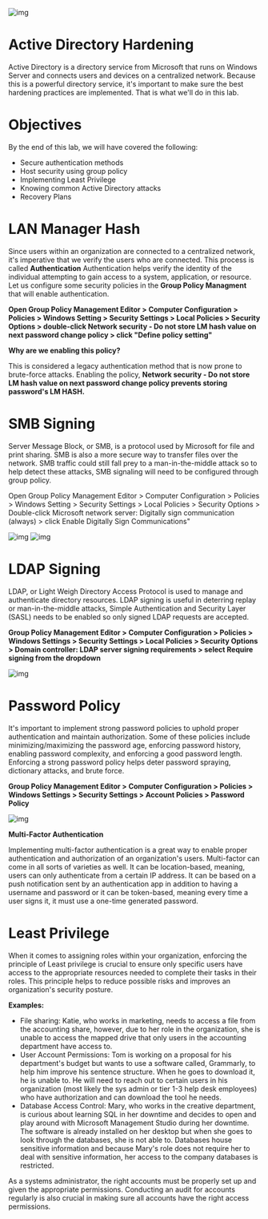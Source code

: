 ![img](https://i.imgur.com/vrLa8Ma.png)

# Active Directory Hardening

Active Directory is a directory service from Microsoft that runs on Windows Server and connects users and devices on a centralized network. Because this is a powerful directory service, it's important to make sure the best hardening practices are implemented. That is what we'll do in this lab. 

# Objectives 

By the end of this lab, we will have covered the following: 

- Secure authentication methods
- Host security using group policy
- Implementing Least Privilege
- Knowing common Active Directory attacks
- Recovery Plans

# LAN Manager Hash 

Since users within an organization are connected to a centralized network, it's imperative that we verify the users who are connected. This process is called <b>Authentication</b> Authentication helps verify the identity of the individual attempting to gain access to a system, application, or resource. Let us configure some security policies in the <b>Group Policy Managment</b> that will enable authentication. 

<b> Open Group Policy Management Editor > Computer Configuration > Policies > Windows Setting > Security Settings > Local Policies > Security Options > double-click Network security - Do not store LM hash value on next password change policy > click "Define policy setting" </b>  

<b> Why are we enabling this policy? </b>

This is considered a legacy authentication method that is now prone to brute-force attacks. Enabling the policy, <b>Network security - Do not store LM hash value on next password change policy prevents storing password's LM HASH.</b> 

# SMB Signing 

Server Message Block, or SMB, is a protocol used by Microsoft for file and print sharing. SMB is also a more secure way to transfer files over the network. SMB traffic could still fall prey to a man-in-the-middle attack so to help detect these attacks, SMB signaling will need to be configured through group policy. 

<b></b>Open Group Policy Management Editor > Computer Configuration > Policies > Windows Setting > Security Settings > Local Policies > Security Options > Double-click Microsoft network server: Digitally sign communication (always) > click Enable Digitally Sign Communications"</b>


![img](https://i.imgur.com/dFPizgF.png)
![img](https://i.imgur.com/wjuvD3f.png)

# LDAP Signing 

LDAP, or Light Weigh Directory Access Protocol is used to manage and authenticate directory resources. LDAP signing is useful in deterring replay or man-in-the-middle attacks, Simple Authentication and Security Layer (SASL) needs to be enabled so only signed LDAP requests are accepted. 

<b>Group Policy Management Editor > Computer Configuration > Policies > Windows Settings > Security Settings > Local Policies > Security Options > Domain controller: LDAP server signing requirements > select Require signing from the dropdown</b>

![img](https://i.imgur.com/pkf3fdM.png)

# Password Policy

It's important to implement strong password policies to uphold proper authentication and maintain authorization. Some of these policies include minimizing/maximizing the password age, enforcing password history, enabling password complexity, and enforcing a good password length. Enforcing a strong password policy helps deter password spraying, dictionary attacks, and brute force.

<b>Group Policy Management Editor > Computer Configuration > Policies > Windows Settings > Security Settings > Account Policies > Password Policy</b>

![img](https://i.imgur.com/nLzOdZr.png)

<b>Multi-Factor Authentication</b>

Implementing multi-factor authentication is a great way to enable proper authentication and authorization of an organization's users. Multi-factor can come in all sorts of varieties as well. It can be location-based, meaning, users can only authenticate from a certain IP address. It can be based on a push notification sent by an authentication app in addition to having a username and password or it can be token-based, meaning every time a user signs it, it must use a one-time generated password. 

# Least Privilege 

When it comes to assigning roles within your organization, enforcing the principle of Least privilege is crucial to ensure only specific users have access to the appropriate resources needed to complete their tasks in their roles. This principle helps to reduce possible risks and improves an organization's security posture. 

<b>Examples: </b>

- File sharing: Katie, who works in marketing, needs to access a file from the accounting share, however, due to her role in the organization, she is unable to access the mapped drive that only users in the accounting department have access to.
- User Account Permissions: Tom is working on a proposal for his department's budget but wants to use a software called, Grammarly, to help him improve his sentence structure. When he goes to download it, he is unable to. He will need to reach out to certain users in his organization (most likely the sys admin or tier 1-3 help desk employees) who have authorization and can download the tool he needs.
- Database Access Control: Mary, who works in the creative department, is curious about learning SQL in her downtime and decides to open and play around with Microsoft Management Studio during her downtime. The software is already installed on her desktop but when she goes to look through the databases, she is not able to. Databases house sensitive information and because Mary's role does not require her to deal with sensitive information, her access to the company databases is restricted. 

As a systems administrator, the right accounts must be properly set up and given the appropriate permissions. Conducting an audit for accounts regularly is also crucial in making sure all accounts have the right access permissions. 



